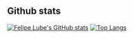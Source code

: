 ## Github stats
[![Felipe Lube's GitHub stats](https://github-readme-stats-kappa-one-59.vercel.app/api?username=felipelube&theme=tokyonight&show_icons=true&include_all_commits=true&show=reviews,discussions_started,discussions_answered,prs_merged,prs_merged_percentage&rank_icon=percentile)](https://github.com/felipelube/github-readme-stats)
[![Top Langs](https://github-readme-stats-kappa-one-59.vercel.app/api/top-langs/?username=felipelube&theme=tokyonight&hide=html,css)](https://github.com/felipelube/github-readme-stats)
